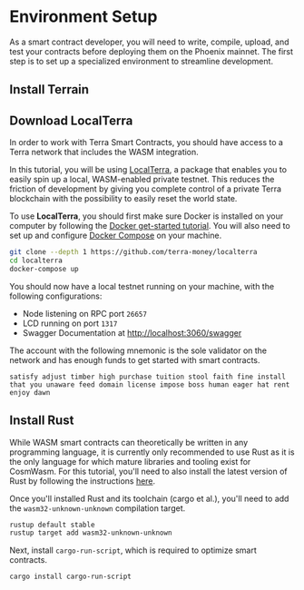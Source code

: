 # Environment Setup

As a smart contract developer, you will need to write, compile, upload, and test your contracts before deploying them on the Phoenix mainnet. The first step is to set up a specialized environment to streamline development.

## Install Terrain



## Download LocalTerra

In order to work with Terra Smart Contracts, you should have access to a Terra network that includes the WASM integration.

In this tutorial, you will be using [LocalTerra](https://github.com/terra-money/localterra), a package that enables you to easily spin up a local, WASM-enabled private testnet. This reduces the friction of development by giving you complete control of a private Terra blockchain with the possibility to easily reset the world state.

To use **LocalTerra**, you should first make sure Docker is installed on your computer by following the [Docker get-started tutorial](https://www.docker.com/get-started). You will also need to set up and configure [Docker Compose](https://docs.docker.com/compose/install/) on your machine.

```sh
git clone --depth 1 https://github.com/terra-money/localterra
cd localterra
docker-compose up
```

You should now have a local testnet running on your machine, with the following configurations:

- Node listening on RPC port `26657`
- LCD running on port `1317`
- Swagger Documentation at [http://localhost:3060/swagger](http://localhost:3060/swagger)

The account with the following mnemonic is the sole validator on the network and has enough funds to get started with smart contracts.

```
satisfy adjust timber high purchase tuition stool faith fine install that you unaware feed domain license impose boss human eager hat rent enjoy dawn
```

## Install Rust

While WASM smart contracts can theoretically be written in any programming language, it is currently only recommended to use Rust as it is the only language for which mature libraries and tooling exist for CosmWasm. For this tutorial, you'll need to also install the latest version of Rust by following the instructions [here](https://www.rust-lang.org/tools/install).

Once you'll installed Rust and its toolchain (cargo et al.), you'll need to add the `wasm32-unknown-unknown` compilation target.

```sh
rustup default stable
rustup target add wasm32-unknown-unknown
```

Next, install `cargo-run-script`, which is required to optimize smart contracts.

```sh
cargo install cargo-run-script
```
